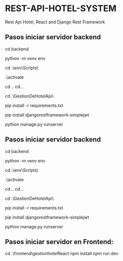 # REST-API-HOTEL-SYSTEM
Rest Api Hotel, React and Django Rest Framework


Pasos iniciar servidor backend
------------------------------

cd backend

python -m venv env

cd .\env\Scripts\

.\activate

cd ..
cd ..

cd .\GestionDeHotelApi\

pip install -r requirements.txt

pip install djangorestframework-simplejwt

python manage.py runserver


Pasos iniciar servidor backend
------------------------------

cd backend

python -m venv env

cd .\env\Scripts\

.\activate

cd ..
cd ..

cd .\GestionDeHotelApi\

pip install -r requirements.txt

pip install djangorestframework-simplejwt

python manage.py runserver


Pasos iniciar servidor en Frontend:
-----------------------------------

cd .\frontend\gestionhotelReact
npm install
npm run dev


